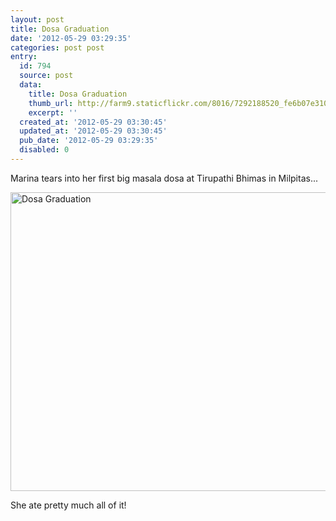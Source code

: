 ```yaml
---
layout: post
title: Dosa Graduation
date: '2012-05-29 03:29:35'
categories: post post
entry:
  id: 794
  source: post
  data:
    title: Dosa Graduation
    thumb_url: http://farm9.staticflickr.com/8016/7292188520_fe6b07e310_s.jpg
    excerpt: ''
  created_at: '2012-05-29 03:30:45'
  updated_at: '2012-05-29 03:30:45'
  pub_date: '2012-05-29 03:29:35'
  disabled: 0
---
```

Marina tears into her first big masala dosa at Tirupathi Bhimas in Milpitas...
<a href="http://www.flickr.com/photos/thenobot/7292188520/" title="Dosa Graduation by thenobot, on Flickr">

<img src="http://farm9.staticflickr.com/8016/7292188520_fe6b07e310_z.jpg" width="640" height="478" alt="Dosa Graduation"></a>

She ate pretty much all of it!
